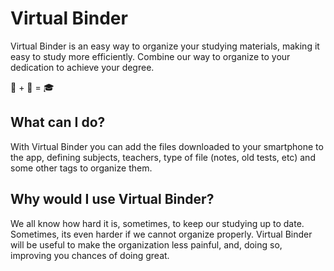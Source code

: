 # Virtual Binder

Virtual Binder is an easy way to organize your studying materials, making it
easy to study more efficiently. Combine our way to organize to your dedication
to achieve your degree.

:iphone: + :notebook: = :mortar_board:

## What can I do?

With Virtual Binder you can add the files downloaded to your smartphone to the
app, defining subjects, teachers, type of file (notes, old tests, etc) and some
other tags to organize them. 

## Why would I use Virtual Binder?

We all know how hard it is, sometimes, to keep our studying up to date.
Sometimes, its even harder if we cannot organize properly. Virtual Binder will
be useful to make the organization less painful, and, doing so, improving you
chances of doing great.
